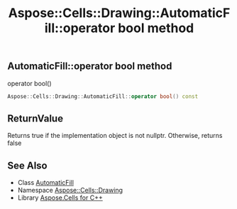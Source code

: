 ﻿---
title: Aspose::Cells::Drawing::AutomaticFill::operator bool method
linktitle: operator bool
second_title: Aspose.Cells for C++ API Reference
description: 'Aspose::Cells::Drawing::AutomaticFill::operator bool method. operator bool() in C++.'
type: docs
weight: 400
url: /cpp/aspose.cells.drawing/automaticfill/operator_bool/
---
## AutomaticFill::operator bool method


operator bool()

```cpp
Aspose::Cells::Drawing::AutomaticFill::operator bool() const
```


## ReturnValue

Returns true if the implementation object is not nullptr. Otherwise, returns false

## See Also

* Class [AutomaticFill](../)
* Namespace [Aspose::Cells::Drawing](../../)
* Library [Aspose.Cells for C++](../../../)
